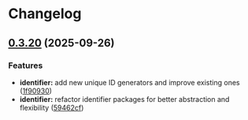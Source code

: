 # Changelog

## [0.3.20](https://github.com/origadmin/toolkits/compare/identifier/snowflake/v0.3.19...identifier/snowflake/v0.3.20) (2025-09-26)


### Features

* **identifier:** add new unique ID generators and improve existing ones ([1f90930](https://github.com/origadmin/toolkits/commit/1f9093007e010a1b3d715b4707f6bd7b58dc1e49))
* **identifier:** refactor identifier packages for better abstraction and flexibility ([59462cf](https://github.com/origadmin/toolkits/commit/59462cf510d7bb64edbfb5605de57c39296ac984))
